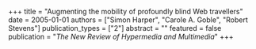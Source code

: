 +++
title = "Augmenting the mobility of profoundly blind Web travellers"
date = 2005-01-01
authors = ["Simon Harper", "Carole A. Goble", "Robert Stevens"]
publication_types = ["2"]
abstract = ""
featured = false
publication = "*The New Review of Hypermedia and Multimedia*"
+++

